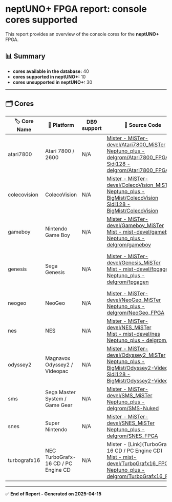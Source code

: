 # neptUNO+ FPGA report: console cores supported

This report provides an overview of the console cores for the **neptUNO+** FPGA.

## 📊 Summary

- **cores available in the database:** 40
- **cores supported in neptUNO+:** 10
- **cores unsupported in neptUNO+:** 30

---

## 🗂️ Cores

| 🏷️ **Core Name** | 📝 **Platform** | DB9 support | 🔗 **Source Code** | 🗂️ **Database** | 🗒️ **Notes** |
|-------------------|-----------------|-------------|--------------------|------------------|--------------|
| atari7800 | Atari 7800 / 2600 | N/A | [Mister - MiSTer-devel/Atari7800_MiSTer](https://github.com/MiSTer-devel/Atari7800_MiSTer)<br>[Neptuno_plus - delgrom/Atari7800_FPGA](https://github.com/delgrom/Atari7800_FPGA)<br>[Sidi128 - delgrom/Atari7800_FPGA](https://github.com/delgrom/Atari7800_FPGA) | Official_Distribution_MiSTer |  |
| colecovision | ColecoVision | N/A | [Mister - MiSTer-devel/ColecoVision_MiSTer](https://github.com/MiSTer-devel/ColecoVision_MiSTer)<br>[Neptuno_plus - BigMist/ColecoVision](https://github.com/BigMist/ColecoVision)<br>[Sidi128 - BigMist/ColecoVision](https://github.com/BigMist/ColecoVision) | Official_Distribution_MiSTer |  |
| gameboy | Nintendo Game Boy | N/A | [Mister - MiSTer-devel/Gameboy_MiSTer](https://github.com/MiSTer-devel/Gameboy_MiSTer)<br>[Mist - mist-devel/gameboy](https://github.com/mist-devel/gameboy)<br>[Neptuno_plus - delgrom/gameboy](https://github.com/delgrom/gameboy) | Official_Distribution_MiSTer |  |
| genesis | Sega Genesis | N/A | [Mister - MiSTer-devel/Genesis_MiSTer](https://github.com/MiSTer-devel/Genesis_MiSTer)<br>[Mist - mist-devel/fpgagen](https://github.com/mist-devel/fpgagen)<br>[Neptuno_plus - delgrom/fpgagen](https://github.com/delgrom/fpgagen) | Official_Distribution_MiSTer | Archived. MiSTer port of the fpgagen core. |
| neogeo | NeoGeo | N/A | [Mister - MiSTer-devel/NeoGeo_MiSTer](https://github.com/MiSTer-devel/NeoGeo_MiSTer)<br>[Neptuno_plus - delgrom/NeoGeo_FPGA](https://github.com/delgrom/NeoGeo_FPGA) | Official_Distribution_MiSTer |  |
| nes | NES | N/A | [Mister - MiSTer-devel/NES_MiSTer](https://github.com/MiSTer-devel/NES_MiSTer)<br>[Mist - mist-devel/nes](https://github.com/mist-devel/nes)<br>[Neptuno_plus - delgrom/nes](https://github.com/delgrom/nes) | Official_Distribution_MiSTer |  |
| odyssey2 | Magnavox Odyssey2 / Videopac | N/A | [Mister - MiSTer-devel/Odyssey2_MiSTer](https://github.com/MiSTer-devel/Odyssey2_MiSTer)<br>[Neptuno_plus - BigMist/Odyssey2-Videopac](https://github.com/BigMist/Odyssey2-Videopac)<br>[Sidi128 - BigMist/Odyssey2-Videopac](https://github.com/BigMist/Odyssey2-Videopac) | Official_Distribution_MiSTer |  |
| sms | Sega Master System / Game Gear | N/A | [Mister - MiSTer-devel/SMS_MiSTer](https://github.com/MiSTer-devel/SMS_MiSTer)<br>[Neptuno_plus - delgrom/SMS-Nuked](https://github.com/delgrom/SMS-Nuked) | Official_Distribution_MiSTer |  |
| snes | Super Nintendo | N/A | [Mister - MiSTer-devel/SNES_MiSTer](https://github.com/MiSTer-devel/SNES_MiSTer)<br>[Neptuno_plus - delgrom/SNES_FPGA](https://github.com/delgrom/SNES_FPGA) | Official_Distribution_MiSTer |  |
| turbografx16 | NEC TurboGrafx-16 CD / PC Engine CD | N/A | Mister - [Link](TurboGrafx-16 CD / PC Engine CD)<br>[Mist - mist-devel/TurboGrafx16_FPGA](https://github.com/mist-devel/TurboGrafx16_FPGA)<br>[Neptuno_plus - delgrom/TurboGrafx16_FPGA](https://github.com/delgrom/TurboGrafx16_FPGA) | Official_Distribution_MiSTer |  |

---

✅ **End of Report - Generated on 2025-04-15**